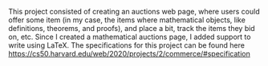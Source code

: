 This project consisted of creating an auctions web page, where users could offer some item (in my case, the items where mathematical objects, like definitions, theorems, and proofs), and place a bit, track the items 
they bid on, etc. Since I created a mathematical auctions page, I added support to write using LaTeX. 
The specifications for this project can be found here https://cs50.harvard.edu/web/2020/projects/2/commerce/#specification
